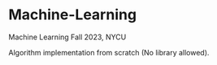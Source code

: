 # Machine-Learning 
Machine Learning Fall 2023, NYCU

Algorithm implementation from scratch (No library allowed).
